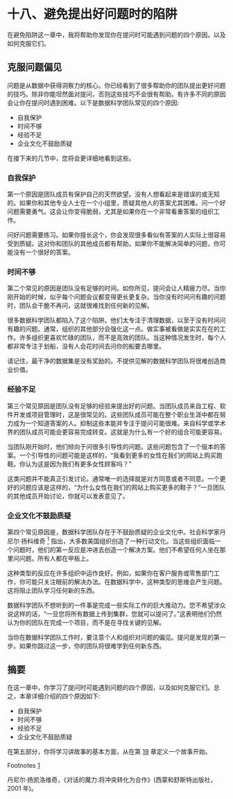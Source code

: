 # 十八、避免提出好问题时的陷阱

在避免陷阱这一章中，我将帮助你发现你在提问时可能遇到问题的四个原因，以及如何克服它们。

## 克服问题偏见

问题是从数据中获得洞察力的核心。你已经看到了很多帮助你的团队提出更好问题的技巧。除非你能坦然面对提问，否则这些技巧不会很有帮助。有许多不同的原因会让你在提问时遇到困难。以下是数据科学团队常见的四个原因:

*   自我保护
*   时间不够
*   经验不足
*   企业文化不鼓励质疑

在接下来的几节中，您将会更详细地看到这些。

### 自我保护

第一个原因是团队成员有保护自己的天然欲望。没有人想看起来是错误的或无知的。如果你和其他专业人士在一个小组里，质疑其他人的答案尤其困难。问一个好问题需要勇气。这会让你变得脆弱，尤其是如果你在一个非常看重答案的组织工作。

问好问题需要练习。如果你擅长这个，你会发现很多看似有答案的人实际上很容易受到质疑。这对你和团队的其他成员都有帮助。如果你不能解决简单的问题，你可能没有一个很好的答案。

### 时间不够

第二个常见的原因是团队没有足够的时间。如你所见，提问会让人精疲力尽。当你刚开始的时候，似乎每个问题会议都变得更长更复杂。当你没有时间问有趣的问题时，团队会干脆不再问，这就很难找到任何新的见解。

很多数据科学团队都陷入了这个陷阱。他们太专注于清理数据，以至于没有时间问有趣的问题。通常，组织的其他部分会强化这一点。做实事被看做是实实在在的工作。许多组织更喜欢忙碌的团队，而不是高效的团队。当这种情况发生时，每个人都非常专注于划船，没有人会花时间去问你的船要去哪里。

请记住，最干净的数据集是没有奖励的。不提供见解的数据科学团队将很难创造商业价值。

### 经验不足

第三个常见原因是团队没有足够的经验来提出好的问题。当团队成员来自工程、软件开发或项目管理时，这是很常见的。这些团队成员可能在整个职业生涯中都在努力成为一个知道答案的人。抑制这些本能并专注于提问可能很难。来自科学或学术界的团队成员可能会更容易完成转变。这就是为什么有一个好的组合可能更容易。

当团队刚开始时，他们倾向于问很多引导性的问题。这些问题包含了一个版本的答案。一个引导性的问题可能是这样的，“我看到更多的女性在我们的网站上购买跑鞋。你认为这是因为我们有更多女性顾客吗？”

这类问题并不能真正引发讨论。通常唯一的选择就是对方同意或者不同意。一个更好的问题应该是这样的，“为什么女性在我们的网站上购买更多的鞋子？”一旦团队的其他成员开始讨论，你就可以发表意见了。

### 企业文化不鼓励质疑

第四个常见原因是，数据科学团队存在于不鼓励质疑的企业文化中。社会科学家丹尼尔·扬科维奇 [<sup>1</sup>](#Fn1) 指出，大多数美国组织创造了一种行动文化。当这些组织面临一个问题时，他们的第一反应是冲进去创造一个解决方案。他们不希望任何人坐在那里问问题。所有人都在甲板上。

这种类型的反应在许多组织中运作良好。例如，如果你在客户服务或零售部门工作，你可能只关注眼前的解决办法。在数据科学中，这种类型的思维会产生问题。这将阻止团队学习任何新的东西。

数据科学团队不想听到的一件事是完成一些实际工作的巨大推动力。您不希望涉众说这样的话，“一旦您将所有数据上传到集群，您就可以提问了。”这表明他们仍然认为你的团队在完成一个项目，而不是在寻找关键的见解。

当你在数据科学团队工作时，要注意个人和组织对问题的偏见。提问是发现的第一步。如果你跳过这一步，你的团队将很难学到任何新东西。

## 摘要

在这一章中，你学习了提问时可能遇到问题的四个原因，以及如何克服它们。总之，本章详细介绍的四个原因如下:

*   自我保护
*   时间不够
*   经验不足
*   企业文化不鼓励质疑

在第五部分，你将学习讲故事的基本方面，从在第 [19](19.html) 章定义一个故事开始。

Footnotes [1](#Fn1_source)

丹尼尔·扬凯洛维奇，《对话的魔力:将冲突转化为合作》(西蒙和舒斯特出版社，2001 年)。